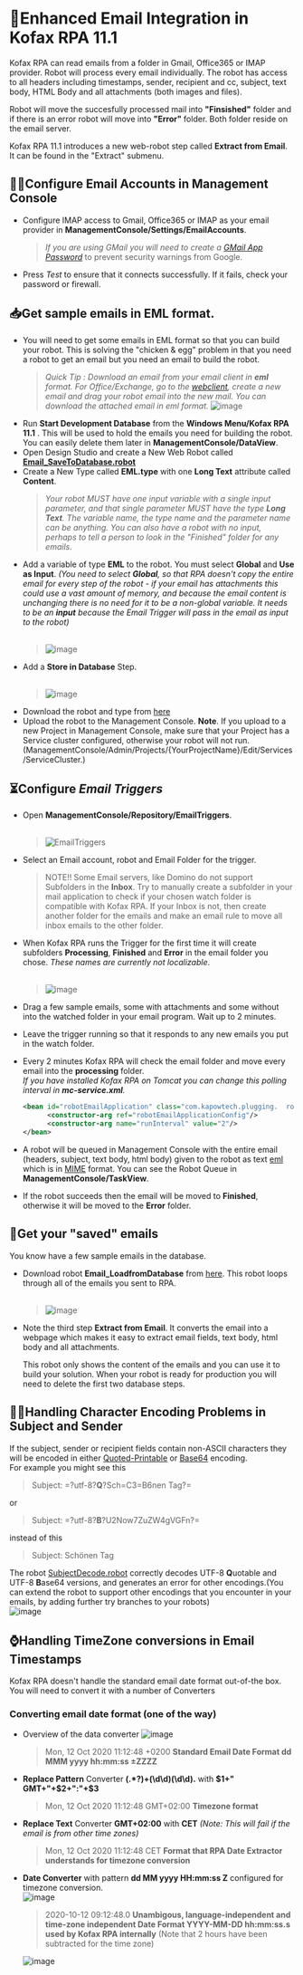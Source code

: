 # 📧Enhanced Email Integration in Kofax RPA 11.1
Kofax RPA can read emails from a folder in Gmail, Office365 or IMAP provider. Robot will process every email individually. The robot has access to all headers including timestamps, sender, recipient and cc, subject, text body, HTML Body and all attachments (both images and files). 

Robot will move the succesfully processed mail into **"Finsished"** folder and if there is an error robot will move into **"Error"** folder. Both folder reside on the email server. 


Kofax RPA 11.1 introduces a new web-robot step called **Extract from Email**. It can be found in the "Extract" submenu.

## 🧑🏻Configure Email Accounts in Management Console
* Configure IMAP access to Gmail, Office365 or IMAP as your email provider in **ManagementConsole/Settings/EmailAccounts**.
  <br />   
  > *If you are using GMail you will need to create a [GMail App Password](https://support.google.com/accounts/answer/185833?hl=en)* to prevent security warnings from Google.
* Press *Test* to ensure that it connects successfully. If it fails, check your password or firewall.
## 📥Get sample emails in EML format.
- You will need to get some emails in EML format so that you can build your robot. This is solving the "chicken & egg" problem in that you need a robot to get an email but you need an email to build the robot.
    <br /> 
    >*Quick Tip : Download an email from your email client in **eml** format. For Office/Exchange, go to the [webclient](https://outlook.office365.com/mail/), create a new email and drag your robot email into the new mail. You can download the attached email in eml format.* 
     ![image](https://user-images.githubusercontent.com/47416964/104707991-6e3b9a00-571d-11eb-8704-c65cb4e35d92.png) 
- Run **Start Development Database** from the **Windows Menu/Kofax RPA 11.1** . This will be used to hold the emails you need for building the robot. You can easily delete them later in **ManagementConsole/DataView**.
- Open Design Studio and create a New Web Robot called [**Email_SaveToDatabase.robot**](https://github.com/KofaxRPA/RPA-11.1/tree/main/Email)
- Create a New Type called **EML.type** with one **Long Text** attribute called **Content**.
  <br /> 
  > *Your robot MUST have one input variable with a single input parameter, and that single parameter MUST have the type **Long Text**. The variable name, the type name and the parameter name can be anything. You can also have a robot with no input, perhaps to tell a person to look in the "Finished" folder for any emails.*
- Add a variable of type **EML** to the robot. You must select **Global** and **Use as Input**. *(You need to select **Global**, so that RPA doesn't copy the entire email for every step of the robot - if your email has attachments this could use a vast amount of memory, and because the email content is unchanging there is no need for it to be a non-global variable. It needs to be an **input** because the Email Trigger will pass in the email as input to the robot)*  
   <br /> 
   >![image](https://user-images.githubusercontent.com/47416964/98934364-409a6080-24e2-11eb-9599-26f3b945079d.png)
- Add a **Store in Database** Step.  
  <br /> 
  > ![image](https://user-images.githubusercontent.com/47416964/99876058-9e226180-2bf4-11eb-9122-7cca0d598065.png)
- Download the robot and type from [here](https://github.com/KofaxRPA/RPA-11.1/tree/main/Email)
- Upload the robot to the Management Console. **Note**. If you upload to a new Project in Management Console, make sure that your Project has a Service cluster configured, otherwise your robot will not run. (ManagementConsole/Admin/Projects/{YourProjectName}/Edit/Services/ServiceCluster.) 
## ⏳Configure *Email Triggers*
- Open **ManagementConsole/Repository/EmailTriggers**.  
  <br /> 
  >![EmailTriggers](https://user-images.githubusercontent.com/47416964/98917769-10949280-24cd-11eb-9e4d-e007bb35ded2.png)
- Select an Email account, robot and Email Folder for the trigger.
   <br /> 
   > NOTE!! Some Email servers, like Domino do not support Subfolders in the **Inbox**. Try to manually create a subfolder in your mail application to check if your chosen watch folder is compatible with Kofax RPA. If your Inbox is not, then create another folder for the emails and make an email rule to move all inbox emails to the other folder.
- When Kofax RPA runs the Trigger for the first time it will create subfolders **Processing**, **Finished** and **Error** in the email folder you chose.  *These names are currently not localizable*.  
  <br /> 
  > ![image](https://user-images.githubusercontent.com/47416964/98919114-bf859e00-24ce-11eb-919e-8efbe5f60a8a.png)
- Drag a few sample emails, some with attachments and some without into the watched folder in your email program. Wait up to 2 minutes.
- Leave the trigger running so that it responds to any new emails you put in the watch folder.
- Every 2 minutes Kofax RPA will check the email folder and move every email into the **processing** folder.  
*If you have installed Kofax RPA on Tomcat you can change this polling interval in **mc-service.xml**.* 
  <br>
  ```xml
  <bean id="robotEmailApplication" class="com.kapowtech.plugging.  robotrigger.email.RobotEmailApplication">
        <constructor-arg ref="robotEmailApplicationConfig"/>
        <constructor-arg name="runInterval" value="2"/>
  </bean>
  ```
- A robot will be queued in Management Console with the entire email (headers, subject, text body, html body) given to the robot as text [eml](https://en.wikipedia.org/wiki/Email#Filename_extensions) which is in [MIME](https://en.wikipedia.org/wiki/MIME) format. You can see the Robot Queue in **ManagementConsole/TaskView**.

- If the robot succeeds then the email will be moved to **Finished**, otherwise it will be moved to the **Error** folder.
## 📩Get your "saved" emails 
You know have a few sample emails in the database.
- Download robot **Email_LoadfromDatabase** from [here](https://github.com/KofaxRPA/RPA-11.1/tree/main/Email). This robot loops through all of the emails you sent to RPA.  
  <br /> 
  > ![image](https://user-images.githubusercontent.com/47416964/99875974-f9a01f80-2bf3-11eb-8a4e-404af8a0fbf1.png)  
- Note the third step **Extract from Email**. It converts the email into a webpage which makes it easy to extract email fields, text body, html body and all attachments. 
  
  This robot only shows the content of the emails and you can use it to build your solution. When your robot is ready for production you will need to delete the first two database steps.

## ✍🏻Handling Character Encoding Problems in Subject and Sender

If the subject, sender or recipient fields contain non-ASCII characters they will be encoded in either [Quoted-Printable](https://en.wikipedia.org/wiki/Quoted-printable) or [Base64](https://en.wikipedia.org/wiki/Base64) encoding.  
For example you might see this  
> Subject: =?utf-8?**Q**?Sch=C3=B6nen Tag?=  

or  
> Subject: =?utf-8?**B**?U2Now7ZuZW4gVGFn?=  

instead of this  
> Subject: Schönen Tag  

The robot [SubjectDecode.robot](Email) correctly decodes UTF-8 **Q**uotable and UTF-8 **B**ase64 versions, and generates an error for other encodings.(You can extend the robot to support other encodings that you encounter in your emails, by adding further try branches to your robots)  
![image](https://user-images.githubusercontent.com/47416964/100441567-f949cd80-30a6-11eb-98ff-e4e0092dbb65.png)


## ⌚Handling TimeZone conversions in Email Timestamps

Kofax RPA doesn't handle the standard email date format out-of-the box. You will need to convert it with a number of Converters  
### Converting email date format (one of the way)
- Overview of the data converter
![image](https://user-images.githubusercontent.com/47416964/99877749-9f598b80-2c00-11eb-93c1-8d166ad59590.png)

  > Mon, 12 Oct 2020 11:12:48 +0200        **Standard Email Date Format  dd MMM yyyy hh:mm:ss ±ZZZZ**  
- **Replace Pattern** Converter **(.\*?)\+(\d\d)(\d\d).** with **$1+" GMT+"+$2+":"+$3**
  > Mon, 12 Oct 2020 11:12:48  GMT+02:00   **Timezone format**  
- **Replace Text** Converter **GMT+02:00** with **CET**   *(Note: This will fail if the email is from other time zones)*
   > Mon, 12 Oct 2020 11:12:48  CET         **Format that RPA Date Extractor understands for timezone conversion** 
- **Date Converter** with pattern **dd MM yyyy HH:mm:ss Z** configured for timezone conversion.  
 ![image](https://user-images.githubusercontent.com/47416964/99877542-476e5500-2bff-11eb-96a0-f8aed0374679.png)

  > 2020-10-12 09:12:48.0                  **Unambigous, language-independent and time-zone independent Date Format YYYY-MM-DD hh:mm:ss.s used by Kofax RPA internally**  (Note that 2 hours have been subtracted for the time zone)
  
  ![image](https://user-images.githubusercontent.com/47416964/99877542-476e5500-2bff-11eb-96a0-f8aed0374679.png)

